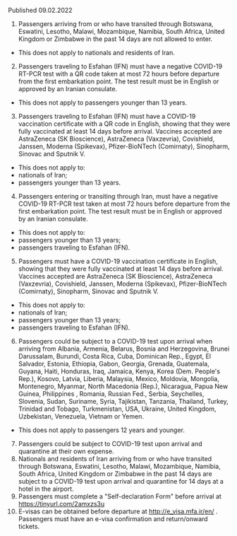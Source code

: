 Published 09.02.2022
1. Passengers arriving from or who have transited through Botswana, Eswatini, Lesotho, Malawi, Mozambique, Namibia, South Africa, United Kingdom or Zimbabwe in the past 14 days are not allowed to enter.
- This does not apply to nationals and residents of Iran.
2. Passengers traveling to Esfahan (IFN) must have a negative COVID-19 RT-PCR test with a QR code taken at most 72 hours before departure from the first embarkation point. The test result must be in English or approved by an Iranian consulate.
- This does not apply to passengers younger than 13 years.
3. Passengers traveling to Esfahan (IFN) must have a COVID-19 vaccination certificate with a QR code in English, showing that they were fully vaccinated at least 14 days before arrival. Vaccines accepted are AstraZeneca (SK Bioscience), AstraZeneca (Vaxzevria), Covishield, Janssen, Moderna (Spikevax), Pfizer-BioNTech (Comirnaty), Sinopharm, Sinovac and Sputnik V.
- This does not apply to:
- nationals of Iran;
- passengers younger than 13 years.
4. Passengers entering or transiting through Iran, must have a negative COVID-19 RT-PCR test taken at most 72 hours before departure from the first embarkation point. The test result must be in English or approved by an Iranian consulate.
- This does not apply to:
- passengers younger than 13 years;
- passengers traveling to Esfahan (IFN).
5. Passengers must have a COVID-19 vaccination certificate in English, showing that they were fully vaccinated at least 14 days before arrival. Vaccines accepted are AstraZeneca (SK Bioscience), AstraZeneca (Vaxzevria), Covishield, Janssen, Moderna (Spikevax), Pfizer-BioNTech (Comirnaty), Sinopharm, Sinovac and Sputnik V.
- This does not apply to:
- nationals of Iran;
- passengers younger than 13 years;
- passengers traveling to Esfahan (IFN).
6. Passengers could be subject to a COVID-19 test upon arrival when arriving from Albania, Armenia, Belarus, Bosnia and Herzegovina, Brunei Darussalam, Burundi, Costa Rica, Cuba, Dominican Rep., Egypt, El Salvador, Estonia, Ethiopia, Gabon, Georgia, Grenada, Guatemala, Guyana, Haiti, Honduras, Iraq, Jamaica, Kenya, Korea (Dem. People's Rep.), Kosovo, Latvia, Liberia, Malaysia, Mexico, Moldovia, Mongolia, Montenegro, Myanmar, North Macedonia (Rep.), Nicaragua, Papua New Guinea, Philippines , Romania, Russian Fed., Serbia, Seychelles, Slovenia, Sudan, Suriname, Syria, Tajikistan, Tanzania, Thailand, Turkey, Trinidad and Tobago, Turkmenistan, USA, Ukraine, United Kingdom, Uzbekistan, Venezuela, Vietnam or Yemen.
- This does not apply to passengers 12 years and younger.
7. Passengers could be subject to COVID-19 test upon arrival and quarantine at their own expense.
8. Nationals and residents of Iran arriving from or who have transited through Botswana, Eswatini, Lesotho, Malawi, Mozambique, Namibia, South Africa, United Kingdom or Zimbabwe in the past 14 days are subject to a COVID-19 test upon arrival and quarantine for 14 days at a hotel in the airport.
9. Passengers must complete a "Self-declaration Form" before arrival at <a href="https://tinyurl.com/2amxzs3u">https://tinyurl.com/2amxzs3u</a>
10. E-visas can be obtained before departure at <a href="http://e_visa.mfa.ir/en/">http://e_visa.mfa.ir/en/</a> . Passengers must have an e-visa confirmation and return/onward tickets.